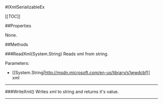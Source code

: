 #IXmlSerializableEx

[[_TOC_]]

##Properties

None.


##Methods

###ReadXml(System.String)
 Reads xml from string. 

Parameters: 

* [[System.String|http://msdn.microsoft.com/en-us/library/s1wwdcbf]] xml 






---


###WriteXml()
 Writes xml to string and returns it's value. 






---



